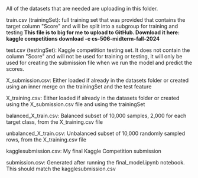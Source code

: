 All of the datasets that are needed are uploading in this folder.

train.csv (trainingSet): full training set that was provided that contains the target column 
"Score" and will be split into a subgroup for training and testing
**This file is to big for me to upload to GitHub. 
Download it here: kaggle competitions download -c cs-506-midterm-fall-2024**

test.csv (testingSet): Kaggle competition testing set. It does not contain the column "Score" and 
will not be used for training or testing, it will only be used for creating the submission file 
when we run the model and predict the scores.

X_submission.csv: Either loaded if already in the datasets folder or created using an inner
merge on the trainingSet and the test feature

X_training.csv: Either loaded if already in the datasets folder or created using the 
X_submission.csv file and using the trainingSet

balanced_X_train.csv: Balanced subset of 10,000 samples, 2,000 for each target class, from the 
X_training.csv file

unbalanced_X_train.csv: Unbalanced subset of 10,000 randomly sampled rows, from the
X_training.csv file

kagglesubmission.csv: My final Kaggle Competition submission

submission.csv: Generated after running the final_model.ipynb notebook. This should match the 
kagglesubmission.csv
